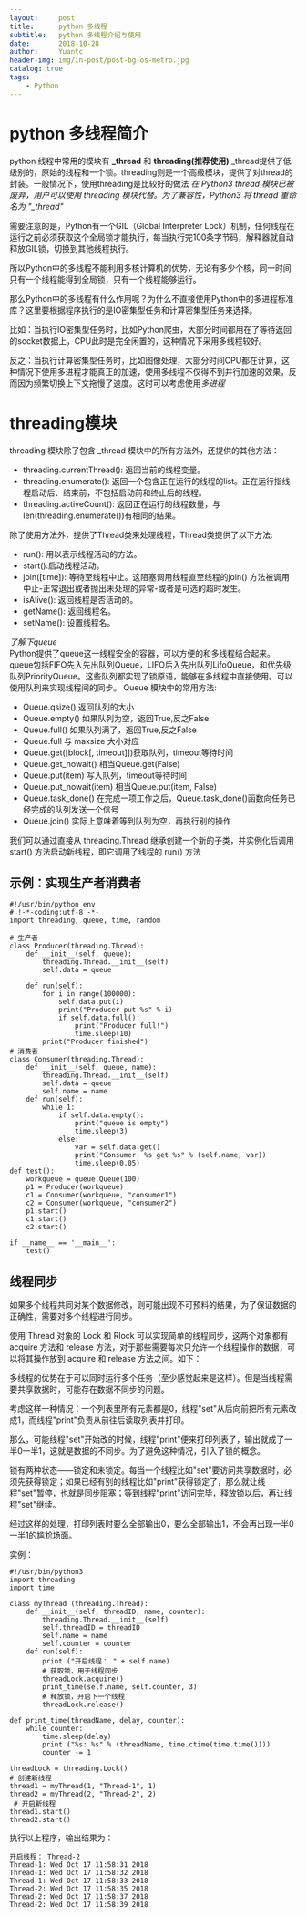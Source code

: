 ```yaml
---
layout:     post
title:      python 多线程
subtitle:   python 多线程介绍与使用
date:       2018-10-28
author:     Yuantc
header-img: img/in-post/post-bg-os-metro.jpg
catalog: true
tags:
    - Python
---
```


# python 多线程简介

python 线程中常用的模块有 **_thread** 和 **threading(推荐使用)** 
_thread提供了低级别的，原始的线程和一个锁。threading则是一个高级模块，提供了对thread的封装。一般情况下，使用threading是比较好的做法
*在 Python3 thread 模块已被废弃，用户可以使用 threading 模块代替。为了兼容性，Python3 将 thread 重命名为 "_thread"*

需要注意的是，Python有一个GIL（Global Interpreter Lock）机制，任何线程在运行之前必须获取这个全局锁才能执行，每当执行完100条字节码，解释器就自动释放GIL锁，切换到其他线程执行。

所以Python中的多线程不能利用多核计算机的优势，无论有多少个核，同一时间只有一个线程能得到全局锁，只有一个线程能够运行。

那么Python中的多线程有什么作用呢？为什么不直接使用Python中的多进程标准库？这里要根据程序执行的是IO密集型任务和计算密集型任务来选择。

比如：当执行IO密集型任务时，比如Python爬虫，大部分时间都用在了等待返回的socket数据上，CPU此时是完全闲置的，这种情况下采用多线程较好。

反之：当执行计算密集型任务时，比如图像处理，大部分时间CPU都在计算，这种情况下使用多进程才能真正的加速，使用多线程不仅得不到并行加速的效果，反而因为频繁切换上下文拖慢了速度。这时可以考虑使用*多进程*


# threading模块
threading 模块除了包含 _thread 模块中的所有方法外，还提供的其他方法：
+ threading.currentThread(): 返回当前的线程变量。
+ threading.enumerate(): 返回一个包含正在运行的线程的list。正在运行指线程启动后、结束前，不包括启动前和终止后的线程。
+ threading.activeCount(): 返回正在运行的线程数量，与len(threading.enumerate())有相同的结果。

除了使用方法外，提供了Thread类来处理线程，Thread类提供了以下方法:
+ run(): 用以表示线程活动的方法。
+ start():启动线程活动。
+ join([time]): 等待至线程中止。这阻塞调用线程直至线程的join() 方法被调用中止-正常退出或者抛出未处理的异常-或者是可选的超时发生。
+ isAlive(): 返回线程是否活动的。
+ getName(): 返回线程名。
+ setName(): 设置线程名。

*了解下queue*   
Python提供了queue这一线程安全的容器，可以方便的和多线程结合起来。 queue包括FIFO先入先出队列Queue，LIFO后入先出队列LifoQueue，和优先级队列PriorityQueue。这些队列都实现了锁原语，能够在多线程中直接使用。可以使用队列来实现线程间的同步。
Queue 模块中的常用方法:
+ Queue.qsize() 返回队列的大小
+ Queue.empty() 如果队列为空，返回True,反之False
+ Queue.full() 如果队列满了，返回True,反之False
+ Queue.full 与 maxsize 大小对应
+ Queue.get([block[, timeout]])获取队列，timeout等待时间
+ Queue.get_nowait() 相当Queue.get(False)
+ Queue.put(item) 写入队列，timeout等待时间
+ Queue.put_nowait(item) 相当Queue.put(item, False)
+ Queue.task_done() 在完成一项工作之后，Queue.task_done()函数向任务已经完成的队列发送一个信号
+ Queue.join() 实际上意味着等到队列为空，再执行别的操作

我们可以通过直接从 threading.Thread 继承创建一个新的子类，并实例化后调用 start() 方法启动新线程，即它调用了线程的 run() 方法
## 示例：实现生产者消费者

    #!/usr/bin/python env
    # !-*-coding:utf-8 -*-
    import threading, queue, time, random
    
    # 生产者
    class Producer(threading.Thread):
        def __init__(self, queue):
            threading.Thread.__init__(self)
            self.data = queue
    
        def run(self):
            for i in range(100000):
                self.data.put(i)
                print("Producer put %s" % i)
                if self.data.full():
                    print("Producer full!")
                    time.sleep(10)
            print("Producer finished")
    # 消费者
    class Consumer(threading.Thread):
        def __init__(self, queue, name):
            threading.Thread.__init__(self)
            self.data = queue
            self.name = name
        def run(self):
            while 1:
                if self.data.empty():
                    print("queue is empty")
                    time.sleep(3)
                else:
                    var = self.data.get()
                    print("Consumer: %s get %s" % (self.name, var))
                    time.sleep(0.05)
    def test():
        workqueue = queue.Queue(100)
        p1 = Producer(workqueue)
        c1 = Consumer(workqueue, "consumer1")
        c2 = Consumer(workqueue, "consumer2")
        p1.start()
        c1.start()
        c2.start()
    
    if __name__ == '__main__':
        test()

## 线程同步
如果多个线程共同对某个数据修改，则可能出现不可预料的结果，为了保证数据的正确性，需要对多个线程进行同步。

使用 Thread 对象的 Lock 和 Rlock 可以实现简单的线程同步，这两个对象都有 acquire 方法和 release 方法，对于那些需要每次只允许一个线程操作的数据，可以将其操作放到 acquire 和 release 方法之间。如下：

多线程的优势在于可以同时运行多个任务（至少感觉起来是这样）。但是当线程需要共享数据时，可能存在数据不同步的问题。

考虑这样一种情况：一个列表里所有元素都是0，线程"set"从后向前把所有元素改成1，而线程"print"负责从前往后读取列表并打印。

那么，可能线程"set"开始改的时候，线程"print"便来打印列表了，输出就成了一半0一半1，这就是数据的不同步。为了避免这种情况，引入了锁的概念。

锁有两种状态——锁定和未锁定。每当一个线程比如"set"要访问共享数据时，必须先获得锁定；如果已经有别的线程比如"print"获得锁定了，那么就让线程"set"暂停，也就是同步阻塞；等到线程"print"访问完毕，释放锁以后，再让线程"set"继续。

经过这样的处理，打印列表时要么全部输出0，要么全部输出1，不会再出现一半0一半1的尴尬场面。

实例：
    
    #!/usr/bin/python3
    import threading
    import time
    
    class myThread (threading.Thread):
        def __init__(self, threadID, name, counter):
            threading.Thread.__init__(self)
            self.threadID = threadID
            self.name = name
            self.counter = counter
        def run(self):
            print ("开启线程： " + self.name)
            # 获取锁，用于线程同步
            threadLock.acquire()
            print_time(self.name, self.counter, 3)
            # 释放锁，开启下一个线程
            threadLock.release()
    
    def print_time(threadName, delay, counter):
        while counter:
            time.sleep(delay)
            print ("%s: %s" % (threadName, time.ctime(time.time())))
            counter -= 1
 
    threadLock = threading.Lock()
    # 创建新线程
    thread1 = myThread(1, "Thread-1", 1)
    thread2 = myThread(2, "Thread-2", 2)
     # 开启新线程
    thread1.start()
    thread2.start()
    
执行以上程序，输出结果为：

    开启线程： Thread-2
    Thread-1: Wed Oct 17 11:58:31 2018
    Thread-1: Wed Oct 17 11:58:32 2018
    Thread-1: Wed Oct 17 11:58:33 2018
    Thread-2: Wed Oct 17 11:58:35 2018
    Thread-2: Wed Oct 17 11:58:37 2018
    Thread-2: Wed Oct 17 11:58:39 2018
